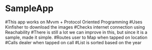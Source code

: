 # SampleApp
#This app works on Mvvm + Protocol Oriented Programming
#Uses Kinfisher to download the images
#Checks internet connection using Reachability
#There is still a lot we can improve in this, but since it is a sample, made it simple.
#Routes user to Map when tapped on location
#Calls dealer when tapped on call
#List is sorted based on the year
